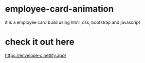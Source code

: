 # employee-card-animation
it is a employee card build using html, css, bootstrap and javascript


# check it out here

https://envelope-c.netlify.app/
